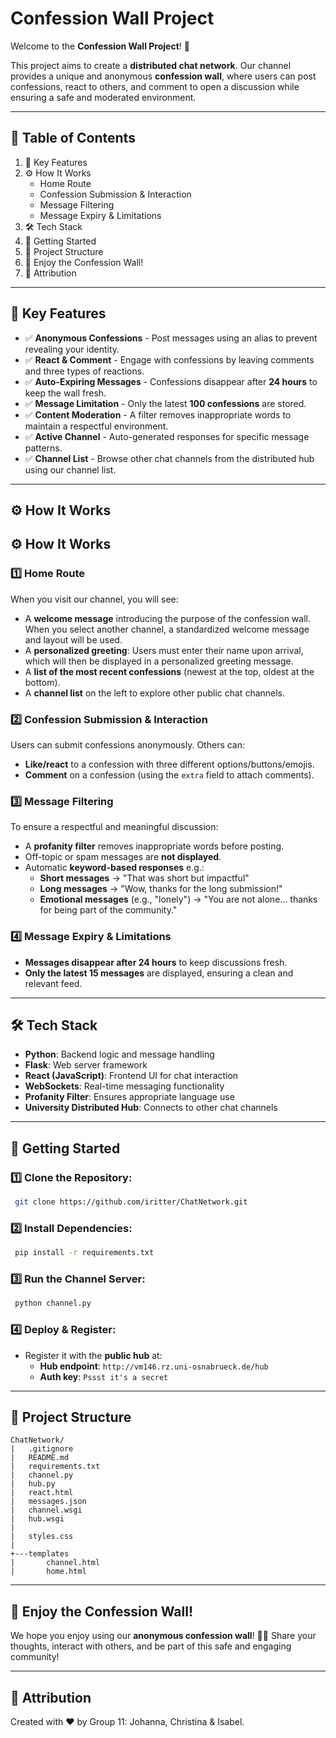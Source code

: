 # Confession Wall Project

Welcome to the **Confession Wall Project**! 🚀

This project aims to create a **distributed chat network**. Our channel provides a unique and anonymous **confession wall**, where users can post confessions, react to others, and comment to open a discussion while ensuring a safe and moderated environment.

---

## 📑 Table of Contents
1. 🔑 Key Features
2. ⚙️ How It Works
   - Home Route
   - Confession Submission & Interaction
   - Message Filtering
   - Message Expiry & Limitations
3. 🛠️ Tech Stack
4. 🚀 Getting Started
5. 📂 Project Structure
6. 🌟 Enjoy the Confession Wall!
7. 📝 Attribution

---

## 🔑 Key Features
- ✅ **Anonymous Confessions** - Post messages using an alias to prevent revealing your identity.
- ✅ **React & Comment** - Engage with confessions by leaving comments and three types of reactions.
- ✅ **Auto-Expiring Messages** - Confessions disappear after **24 hours** to keep the wall fresh.
- ✅ **Message Limitation** - Only the latest **100 confessions** are stored.
- ✅ **Content Moderation** - A filter removes inappropriate words to maintain a respectful environment.
- ✅ **Active Channel** - Auto-generated responses for specific message patterns.
- ✅ **Channel List** - Browse other chat channels from the distributed hub using our channel list.

---

## ⚙️ How It Works

## ⚙️ How It Works

### 1️⃣ Home Route
When you visit our channel, you will see:
- A **welcome message** introducing the purpose of the confession wall. When you select another channel, a standardized welcome message and layout will be used. 
- A **personalized greeting**: Users must enter their name upon arrival, which will then be displayed in a personalized greeting message.
- A **list of the most recent confessions** (newest at the top, oldest at the bottom).
- A **channel list** on the left to explore other public chat channels.

### 2️⃣ Confession Submission & Interaction
Users can submit confessions anonymously. Others can:
- **Like/react** to a confession with three different options/buttons/emojis.
- **Comment** on a confession (using the `extra` field to attach comments).

### 3️⃣ Message Filtering
To ensure a respectful and meaningful discussion:
- A **profanity filter** removes inappropriate words before posting.
- Off-topic or spam messages are **not displayed**.
- Automatic **keyword-based responses** e.g.:
  - **Short messages** → "That was short but impactful"
  - **Long messages** → "Wow, thanks for the long submission!"
  - **Emotional messages** (e.g., "lonely") → "You are not alone… thanks for being part of the community."

### 4️⃣ Message Expiry & Limitations
- **Messages disappear after 24 hours** to keep discussions fresh.
- **Only the latest 15 messages** are displayed, ensuring a clean and relevant feed.

---

## 🛠️ Tech Stack
- **Python**: Backend logic and message handling
- **Flask**: Web server framework
- **React (JavaScript)**: Frontend UI for chat interaction
- **WebSockets**: Real-time messaging functionality
- **Profanity Filter**: Ensures appropriate language use
- **University Distributed Hub**: Connects to other chat channels

---

## 🚀 Getting Started
### 1️⃣ Clone the Repository:
```bash
 git clone https://github.com/iritter/ChatNetwork.git
```
### 2️⃣ Install Dependencies:
```bash
 pip install -r requirements.txt
```
### 3️⃣ Run the Channel Server:
```bash
 python channel.py
```
### 4️⃣ Deploy & Register:
- Register it with the **public hub** at:
  - **Hub endpoint**: `http://vm146.rz.uni-osnabrueck.de/hub`
  - **Auth key**: `Pssst it's a secret`

---

## 📂 Project Structure
```
ChatNetwork/
|   .gitignore
|   README.md
|   requirements.txt
|   channel.py
|   hub.py
|   react.html
|   messages.json
|   channel.wsgi
|   hub.wsgi
|
|   styles.css
|
+---templates
|       channel.html
|       home.html
```

---

## 🌟 Enjoy the Confession Wall!
We hope you enjoy using our **anonymous confession wall**! 💬💖
Share your thoughts, interact with others, and be part of this safe and engaging community!

---

## 📝 Attribution
Created with ❤️ by Group 11: Johanna, Christina & Isabel. 
